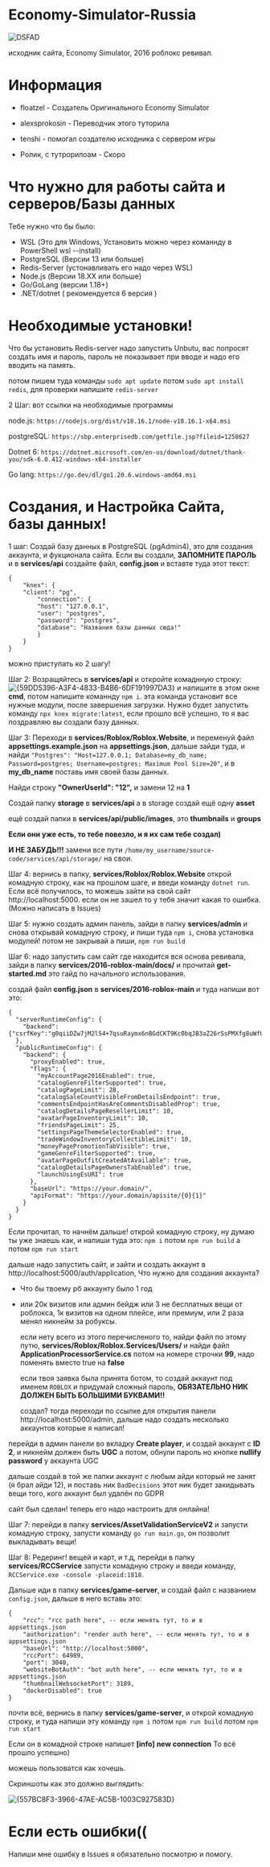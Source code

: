 # Economy-Simulator-Russia
  ![DSFAD](https://github.com/user-attachments/assets/918305e6-b1df-49fe-a840-a1a016b640eb)


исходник сайта, Economy Simulator, 2016 роблокс ревивал.

# Информация
- floatzel - Создатель Оригинального Economy Simulator
- alexsprokosin - Переводчик этого туторила
- tenshi - помогал создателю исходника с сервером игры

- Ролик, с тутрорилоам - Скоро

# Что нужно для работы сайта и серверов/Базы данных
Тебе нужно что бы было:
- WSL (Это для Windows, Установить можно через команнду в PowerShell wsl --install)
- PostgreSQL (Версии 13 или больше)
- Redis-Server (устонавливать его надо через WSL)
- Node.js (Версии 18.XX или больше)
- Go/GoLang (версии 1.18+)
- .NET/dotnet ( рекомендуется 6 версия )

# Необходимые установки!

Что бы установить Redis-server надо запустить Unbutu, вас попросят создать имя и пароль, пароль не показывает при вводе и надо его вводить на память.

потом пишем туда команды ```sudo apt update``` потом ```sudo apt install redis```, для проверки напишите ```redis-server```

2 Шаг: вот ссылки на необходимые программы

node.js: ```https://nodejs.org/dist/v18.16.1/node-v18.16.1-x64.msi```

postgreSQL: ```https://sbp.enterprisedb.com/getfile.jsp?fileid=1258627```

Dotnet 6: ```https://dotnet.microsoft.com/en-us/download/dotnet/thank-you/sdk-6.0.412-windows-x64-installer```

Go lang: ```https://go.dev/dl/go1.20.6.windows-amd64.msi```

# Создания, и Настройка Сайта, базы данных!

  1 шаг: Создай базу данных в PostgreSQL (pgAdmin4), это для создания аккаунта, и фукционала сайта. Если вы создали, **ЗАПОМНИТЕ ПАРОЛЬ** и в **services/api** создайте файл, **config.json** и вставте туда этот текст:

```
{
    "knex": {
	"client": "pg",
        "connection": {
        "host": "127.0.0.1",
        "user": "postgres",
        "password": "postgres",
        "database": "Названия базы данных сюда!"
        }
    }
}
```
можно приступать ко 2 шагу!

Шаг 2: Возращяйтесь в **services/api** и откройте комаднную строку:
![{59DD5396-A3F4-4833-B4B6-6DF191997DA3}](https://github.com/user-attachments/assets/40436007-a997-4b46-91d9-17d056af87f8)
и напишите в этом окне **cmd**, потом напишите команнду ```npm i```. эта команда установит все нужные модули, после завершения загрузки. Нужно будет запустить команду ```npx knex migrate:latest```, если прошло всё успешно, то я вас поздравляю вы создали базу данных.

Шаг 3: Переходи в **services/Roblox/Roblox.Website**, и переменуй файл **appsettings.example.json** на **appsettings.json**, дальше зайди туда, и найди ```"Postgres": "Host=127.0.0.1; Database=my_db_name; Password=postgres; Username=postgres; Maximum Pool Size=20"```,
и в **my_db_name** поставь имя своей базы данных.

Найди строку **"OwnerUserId": "12",** и замени 12 на **1**

Создай папку **storage** в **services/api** а в storage создай ещё одну **asset**

ещё создай папки в **services/api/public/images**, это **thumbnails** и **groups**

**Если они уже есть, то тебе повезло, и я их сам тебе создал)**

**И НЕ ЗАБУДЬ!!!** замени все пути ```/home/my_username/source-code/services/api/storage/``` на свои.

Шаг 4: вернись в папку, **services/Roblox/Roblox.Website** открой комадную строку, как на прошлом шаге, и введи команду ```dotnet run```. Если всё получилось, то можешь зайти на свой сайт http://localhost:5000. если он не зашел то у тебя значит какая то ошибка. (Можно написать в Issues) 

Шаг 5: нужно создать админ панель, зайди в папку **services/admin** и снова открывай комадную строку, и пиши туда ```npm i```, снова установка модулей! потом не закрывай а пиши, ```npm run build```

 Шаг 6: надо запустить сам сайт где находится вся основа ревивала, зайди в папку **services/2016-roblox-main/docs/** и прочитай **get-started.md** это гайд по начального использования.

создай файл **config.json** в **services/2016-roblox-main** и туда напиши вот это:

```
{
  "serverRuntimeConfig": {
    "backend": {"csrfKey":"g0qiiDZw7jM2l54+7qsuRaymx6nBGdCKT9Kc0bqJB3aZ26rSsPMXfg8uWfUBtTqWenDVy+AQS1jkdrgvUwVSsw=="}
  },
  "publicRuntimeConfig": {
    "backend": {
      "proxyEnabled": true,
      "flags": {
        "myAccountPage2016Enabled": true,
        "catalogGenreFilterSupported": true,
        "catalogPageLimit": 28,
        "catalogSaleCountVisibleFromDetailsEndpoint": true,
        "commentsEndpointHasAreCommentsDisabledProp": true,
        "catalogDetailsPageResellerLimit": 10,
        "avatarPageInventoryLimit": 10,
        "friendsPageLimit": 25,
        "settingsPageThemeSelectorEnabled": true,
        "tradeWindowInventoryCollectibleLimit": 10,
        "moneyPagePromotionTabVisible": true,
        "gameGenreFilterSupported": true,
        "avatarPageOutfitCreatedAtAvailable": true,
        "catalogDetailsPageOwnersTabEnabled": true,
        "launchUsingEsURI": true
      },
      "baseUrl": "https://your.domain/",
      "apiFormat": "https://your.domain/apisite/{0}{1}"
    }
  }
}
```

 Если прочитал, то начнём дальше! открой комадную строку, ну думаю ты уже знаешь как, и напиши туда это: ```npm i``` потом ```npm run build``` а потом ```npm run start``` 

дальше надо запустить сайт, и зайти и создать аккаунт в http://localhost:5000/auth/application, Что нужно для создания аккаунта?

- Что бы твоему рб аккаунту было 1 год
- или 20к визитов или админ бейдж или 3 не бесплатных вещи от роблокса, 1к визитов на одном плейсе, или премиум, или 2 раза менял никнейм за робуксы.

  если нету всего из этого перечисленого то, найди файл по этому путю, **services/Roblox/Roblox.Services/Users/** и найди файл **ApplicationProcessorService.cs** потом на номере строчки **99**, надо поменять вместо true на **false**

  если твоя заявка была принята ботом, то создай аккаунт под именем ```ROBLOX``` и придумай сложный пароль, **ОБЯЗАТЕЛЬНО НИК ДОЛЖЕН БЫТЬ БОЛЬШИМИ БУКВАМИ!!**

  создал? тогда переходи по ссылке для открытия панели http://localhost:5000/admin, дальше надо создать несколько аккаунтов которые я написал!

перейди в админ панели во вкладку **Create player**, и создай аккаунт с **ID 2**, и никнейм должен быть **UGC** а потом, обнули пароль но кнопке **nullify password** у аккаунта UGC

дальше создай в той же папки аккаунт с любым айди который не занят (я брал айди 12), и поставь ник ```BadDecisions``` этот ник будет закидывать вещи того, кого аккаунт был удалён по GDPR 

сайт был сделан! теперь его надо настроить для онлайна!

Шаг 7: перейди в папку **services/AssetValidationServiceV2** и запусти комадную строку, запусти команду ```go run main.go```, он позволит выкладывать вещи!

Шаг 8: 	Редеринг! вещей и карт, и т.д, перейди в папку **services/RCCService** запусти комадную строку и введи команду, ```RCCService.exe -console -placeid:1818```.

Дальше иди в папку **services/game-server**, и создай файл с названием ```config.json```, дальше в него вставь это:

```
{
    "rcc": "rcc path here", -- если менять тут, то и в appsettings.json
    "authorization": "render auth here", -- если менять тут, то и в appsettings.json
    "baseUrl": "http://localhost:5000",
    "rccPort": 64989,
    "port": 3040,
    "websiteBotAuth": "bot auth here", -- если менять тут, то и в appsettings.json
    "thumbnailWebsocketPort": 3189,
    "dockerDisabled": true
}
```
почти всё, вернись в папку **services/game-server**, и открой комадную строку, и туда напиши эту команду ```npm i``` потом ```npm run build``` потом ```npm run start```

Если он в комадной строке напишет **[info] new connection** То всё прошло успешно)

можешь пользоватся как хочешь.

Скриншоты как это должно выглядить:

![{557BC8F3-3966-47AE-AC5B-1003C927583D}](https://github.com/user-attachments/assets/6a153d02-1c67-45c4-ab1a-86c36118acbe)


# Если есть ошибки((

Напиши мне ошибку в Issues я обязательно посмотрю и помогу.
